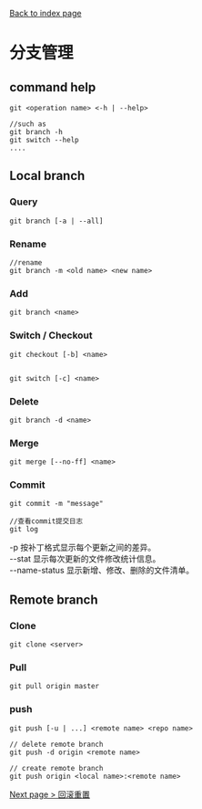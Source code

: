 [Back to index page](README.md)  
# 分支管理

## command help
    git <operation name> <-h | --help>

    //such as
    git branch -h
    git switch --help
    ....


## Local branch
### Query

    git branch [-a | --all]

### Rename

    //rename
    git branch -m <old name> <new name>

### Add
    
    git branch <name>

### Switch / Checkout

    git checkout [-b] <name>


    git switch [-c] <name>

### Delete

    git branch -d <name>

### Merge

    git merge [--no-ff] <name>

### Commit

    git commit -m "message"

    //查看commit提交日志
    git log 

-p	按补丁格式显示每个更新之间的差异。  
--stat	显示每次更新的文件修改统计信息。  
--name-status	显示新增、修改、删除的文件清单。

## Remote branch
### Clone

    git clone <server>

###  Pull 
    
    git pull origin master

### push

    git push [-u | ...] <remote name> <repo name>
    
    // delete remote branch
    git push -d origin <remote name>

    // create remote branch
    git push origin <local name>:<remote name>
    
[Next page > 回滚重置](reset.md)